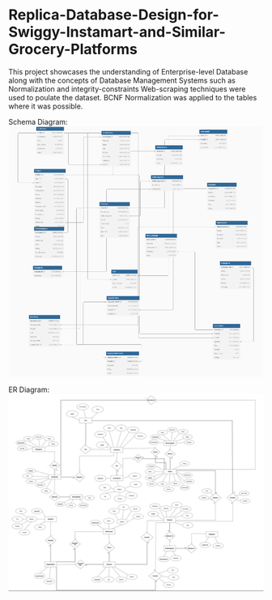 # Replica-Database-Design-for-Swiggy-Instamart-and-Similar-Grocery-Platforms
This project showcases the understanding of Enterprise-level Database along with the concepts of Database Management Systems such as Normalization and integrity-constraints
Web-scraping techniques were used to poulate the dataset.
BCNF Normalization was applied to the tables where it was possible.

Schema Diagram:
![Schema Diagram](https://github.com/Kumar-Sanskar/Replica-Database-Design-for-Swiggy-Instamart-and-Similar-Grocery-Platforms/raw/e43ca180de2e0777b9ffc5db751166280649d82b/Resources/Schema%20Diagram.png)

ER Diagram:
![ER Diagram](https://github.com/Kumar-Sanskar/Replica-Database-Design-for-Swiggy-Instamart-and-Similar-Grocery-Platforms/raw/e43ca180de2e0777b9ffc5db751166280649d82b/Resources/ERD.png)


